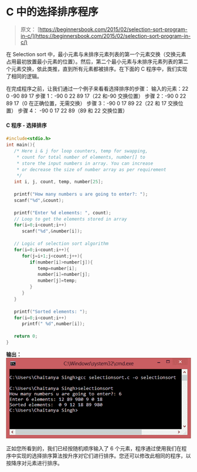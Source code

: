 # C 中的选择排序程序

> 原文： [https://beginnersbook.com/2015/02/selection-sort-program-in-c/](https://beginnersbook.com/2015/02/selection-sort-program-in-c/)

在 Selection sort 中，最小元素与未排序元素列表的第一个元素交换（交换元素占用最初放置最小元素的位置）。然后，第二个最小元素与未排序元素列表的第二个元素交换，依此类推，直到所有元素都被排序。在下面的 C 程序中，我们实现了相同的逻辑。

在完成程序之前，让我们通过一个例子来看看选择排序的步骤：
输入的元素：22 0 -90 89 17
步骤 1：-90 0 22 89 17（22 和-90 交换位置）
步骤 2：-90 0 22 89 17（0 在正确位置，无需交换）
步骤 3：-90 0 17 89 22（22 和 17 交换位置）
步骤 4： -90 0 17 22 89（89 和 22 交换位置）

#### C 程序 - 选择排序

```c
#include<stdio.h>
int main(){
   /* Here i & j for loop counters, temp for swapping,
    * count for total number of elements, number[] to
    * store the input numbers in array. You can increase
    * or decrease the size of number array as per requirement
    */
   int i, j, count, temp, number[25];

   printf("How many numbers u are going to enter?: ");
   scanf("%d",&count);

   printf("Enter %d elements: ", count);
   // Loop to get the elements stored in array
   for(i=0;i<count;i++)
      scanf("%d",&number[i]);

   // Logic of selection sort algorithm
   for(i=0;i<count;i++){
      for(j=i+1;j<count;j++){
         if(number[i]>number[j]){
            temp=number[i];
            number[i]=number[j];
            number[j]=temp;
         }
      }
   }

   printf("Sorted elements: ");
   for(i=0;i<count;i++)
      printf(" %d",number[i]);

   return 0;
}
```

**输出：**
![selection_sort_output_cmd](img/5cac47adebb4a77a10e6c30d21e4bbc8.jpg)

正如您所看到的，我们已经按随机顺序输入了 6 个元素，程序通过使用我们在程序中实现的选择排序算法按升序对它们进行排序。您还可以修改此相同的程序，以按降序对元素进行排序。